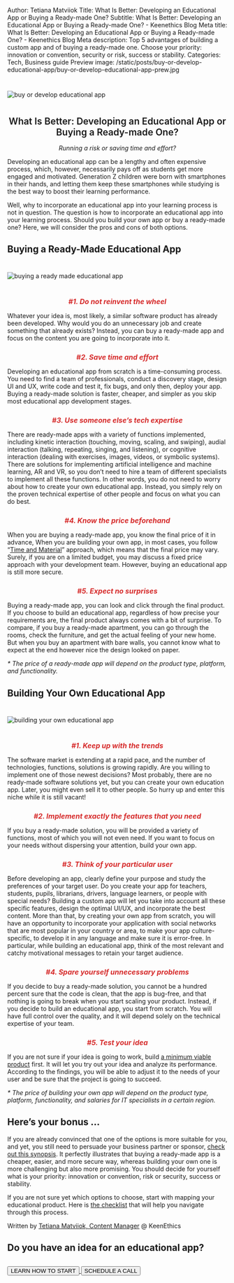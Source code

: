 Author: Tetiana Matviiok
Title: What Is Better: Developing an Educational App or Buying a Ready-made One?
Subtitle: What Is Better: Developing an Educational App or Buying a Ready-made One? - Keenethics Blog
Meta title: What Is Better: Developing an Educational App or Buying a Ready-made One? - Keenethics Blog
Meta description: Top 5 advantages of building a custom app and of buying a ready-made one. Choose your priority: innovation or convention, security or risk, success or stability.
Categories: Tech, Business guide
Preview image: /static/posts/buy-or-develop-educational-app/buy-or-develop-educational-app-prew.jpg

<div class="text-center" style="margin: 40px 0">
  <img src="/static/posts/buy-or-develop-educational-app/buy-or-develop-educational-app.jpg" alt="buy or develop educational app">
</div>

<div style="text-align: center">
  <div style="font-size: 21px; margin: 28px 0 15px;font-weight: 600;">What Is Better: Developing an Educational App or Buying a Ready-made One?</div>
  <p style="font-style: italic;">Running a risk or saving time and effort?</p>
</div>

Developing an educational app can be a lengthy and often expensive process, which, however, necessarily pays off as students get more engaged and motivated. Generation Z children were born with smartphones in their hands, and letting them keep these smartphones while studying is the best way to boost their learning performance.

Well, why to incorporate an educational app into your learning process is not in question. The question is how to incorporate an educational app into your learning process. Should you build your own app or buy a ready-made one? Here, we will consider the pros and cons of both options.

## Buying a Ready-Made Educational App

<div class="text-center" style="margin: 40px 0">
  <img src="/static/posts/buy-or-develop-educational-app/buying-a-ready-made-educational-app.jpg" alt="buying a ready made educational app">
</div>

<div>
  <h3 style="margin: 25px 0 10px 0; font-size: 16px; color: #d62c2c; font-style: italic;text-align: center;">#1. Do not reinvent the wheel</h3>
  <p>Whatever your idea is, most likely, a similar software product has already been developed. Why would you do an unnecessary job and create something that already exists? Instead, you can buy a ready-made app and focus on the content you are going to incorporate into it.</p>
</div>

<div>
  <h3 style="margin: 25px 0 10px 0; font-size: 16px; color: #d62c2c; font-style: italic;text-align: center;">#2. Save time and effort</h3>
  <p>Developing an educational app from scratch is a time-consuming process. You need to find a team of professionals, conduct a discovery stage, design UI and UX, write code and test it, fix bugs, and only then, deploy your app. Buying a ready-made solution is faster, cheaper, and simpler as you skip most educational app development stages.</p>
</div>

<div>
  <h3 style="margin: 25px 0 10px 0; font-size: 16px; color: #d62c2c; font-style: italic;text-align: center;">#3. Use someone else’s tech expertise</h3>
  <p>There are ready-made apps with a variety of functions implemented, including kinetic interaction (touching, moving, scaling, and swiping), audial interaction (talking, repeating, singing, and listening), or cognitive interaction (dealing with exercises, images, videos, or symbolic systems). There are solutions for implementing artificial intelligence and machine learning, AR and VR, so you don’t need to hire a team of different specialists to implement all these functions. In other words, you do not need to worry about how to create your own educational app. Instead, you simply rely on the proven technical expertise of other people and focus on what you can do best.</p>
</div>

<div>
  <h3 style="margin: 25px 0 10px 0; font-size: 16px; color: #d62c2c; font-style: italic;text-align: center;">#4. Know the price beforehand</h3>
  <p>When you are buying a ready-made app, you know the final price of it in advance, When you are building your own app, in most cases, you follow “<a href="/blog/1554420300000-estimates" target="_blank" rel="noopener noreferrer">Time and Material</a>” approach, which means that the final price may vary. Surely, if you are on a limited budget, you may discuss a fixed price approach with your development team. However, buying an educational app is still more secure.</p>
</div>

<div>
  <h3 style="margin: 25px 0 10px 0; font-size: 16px; color: #d62c2c; font-style: italic;text-align: center;">#5. Expect no surprises</h3>
  <p>Buying a ready-made app, you can look and click through the final product. If you choose to build an educational app, regardless of how precise your requirements are, the final product always comes with a bit of surprise. To compare, if you buy a ready-made apartment, you can go through the rooms, check the furniture, and get the actual feeling of your new home. But when you buy an apartment with bare walls, you cannot know what to expect at the end however nice the design looked on paper.</p>
</div>

_* The price of a ready-made app will depend on the product type, platform, and functionality._

## Building Your Own Educational App

<div class="text-center" style="margin: 40px 0">
  <img src="/static/posts/buy-or-develop-educational-app/building-your-own-educational-app.jpg" alt="building your own educational app">
</div>

<div>
  <h3 style="margin: 25px 0 10px 0; font-size: 16px; color: #d62c2c; font-style: italic;text-align: center;">#1. Keep up with the trends</h3>
  <p>The software market is extending at a rapid pace, and the number of technologies, functions, solutions is growing rapidly. Are you willing to implement one of those newest decisions? Most probably, there are no ready-made software solutions yet, but you can create your own education app. Later, you might even sell it to other people. So hurry up and enter this niche while it is still vacant!</p>
</div>

<div>
  <h3 style="margin: 25px 0 10px 0; font-size: 16px; color: #d62c2c; font-style: italic;text-align: center;">#2. Implement exactly the features that you need</h3>
  <p>If you buy a ready-made solution, you will be provided a variety of functions, most of which you will not even need. If you want to focus on your needs without dispersing your attention, build your own app.</p>
</div>

<div>
  <h3 style="margin: 25px 0 10px 0; font-size: 16px; color: #d62c2c; font-style: italic;text-align: center;">#3. Think of your particular user</h3>
  <p>Before developing an app, clearly define your purpose and study the preferences of your target user. Do you create your app for teachers, students, pupils, librarians, drivers, language learners, or people with special needs? Building a custom app will let you take into account all these specific features, design the optimal UI/UX, and incorporate the best content.  More than that, by creating your own app from scratch, you will have an opportunity to incorporate your application with social networks that are most popular in your country or area, to make your app culture-specific, to develop it in any language and make sure it is error-free. In particular, while building an educational app, think of the most relevant and catchy motivational messages to retain your target audience.</p>
</div>

<div>
  <h3 style="margin: 25px 0 10px 0; font-size: 16px; color: #d62c2c; font-style: italic;text-align: center;">#4. Spare yourself unnecessary problems</h3>
  <p>If you decide to buy a ready-made solution, you cannot be a hundred percent sure that the code is clean, that the app is bug-free, and that nothing is going to break when you start scaling your product. Instead, if you decide to build an educational app, you start from scratch. You will have full control over the quality, and it will depend solely on the technical expertise of your team.</p>
</div>

<div>
  <h3 style="margin: 25px 0 10px 0; font-size: 16px; color: #d62c2c; font-style: italic;text-align: center;">#5. Test your idea</h3>
  <p>If you are not sure if your idea is going to work, build <a href="/approach-minimum-viable-product" target="_blank" rel="noopener noreferrer">a minimum viable product</a> first. It will let you try out your idea and analyze its performance. According to the findings, you will be able to adjust it to the needs of your user and be sure that the project is going to succeed.</p>
</div>

_* The price of building your own app will depend on the product type, platform, functionality, and salaries for IT specialists in a certain region._

## Here’s your bonus ...

<p>If you are already convinced that one of the options is more suitable for you, and yet, you still need to persuade your business partner or sponsor, <a href="/static/posts/buy-or-develop-educational-app/synopsis.pdf" target="_blank" rel="noopener noreferrer nofollow">check out this synopsis</a>. It perfectly illustrates that buying a ready-made app is a cheaper, easier, and more secure way, whereas building your own one is more challenging but also more promising. You should decide for yourself what is your priority: innovation or convention, risk or security, success or stability.</p>

<p>If you are not sure yet which options to choose, start with mapping your educational product. Here is <a href="/static/posts/buy-or-develop-educational-app/product-dimensions.pdf" target="_blank" rel="noopener noreferrer nofollow">the checklist</a> that will help you navigate through this process.</p>

<p>Written by <a href="//www.linkedin.com/in/tetiana-matviiok-222b9b16a/" target="_blank" rel="noopener noreferrer nofollow">Tetiana Matviiok, Content Manager</a> @ KeenEthics</p>

## Do you have an idea for an educational app?

<div class="call-to-cation-btn-wrap" style="margin-top: 30px">
  <a href="/services-education-software-development" target="_blank" rel="noopener noreferrer">
    <button class="call-to-cation-btn -secondary" type="button">LEARN HOW TO START</button>
  </a>
  <a
    href="//calendly.com/iryna-keenethics/intro-call"
    target="_blank"
    rel="noopener noreferrer"
    className="calendly-goal"
  >
    <button class="call-to-cation-btn" type="button">SCHEDULE A CALL</button>
  </a>
</div>